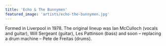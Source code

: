 ```yaml
---
title: 'Echo & The Bunnymen'
featured_image: 'artists/echo-the-bunnymen.jpg'
---
```

Formed in Liverpool in 1978. The original lineup was Ian McCulloch (vocals and guitar), Will Sergeant (guitar), Les Pattinson (bass) and soon – replacing a drum machine – Pete de Freitas (drums).
